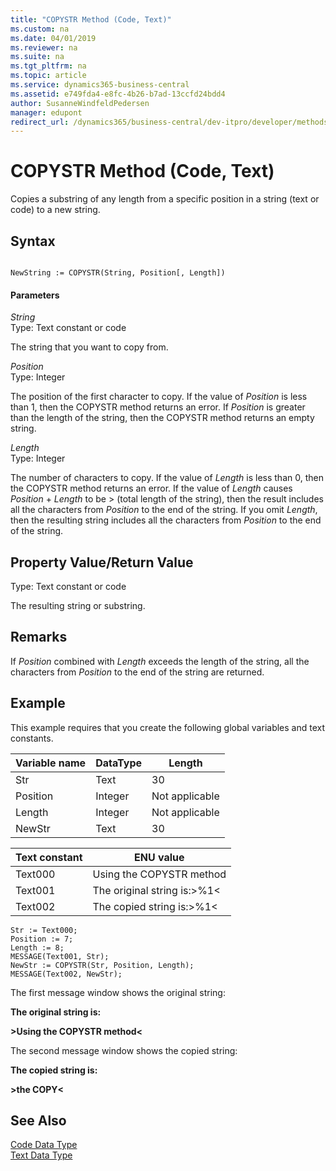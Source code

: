 ```yaml
---
title: "COPYSTR Method (Code, Text)"
ms.custom: na
ms.date: 04/01/2019
ms.reviewer: na
ms.suite: na
ms.tgt_pltfrm: na
ms.topic: article
ms.service: dynamics365-business-central
ms.assetid: e749fda4-e8fc-4b26-b7ad-13ccfd24bdd4
author: SusanneWindfeldPedersen
manager: edupont
redirect_url: /dynamics365/business-central/dev-itpro/developer/methods-auto/library
---
```


 

# COPYSTR Method (Code, Text)
Copies a substring of any length from a specific position in a string \(text or code\) to a new string.  
  
## Syntax  
  
```  
  
NewString := COPYSTR(String, Position[, Length])  
```  
  
#### Parameters  
 *String*  
 Type: Text constant or code  
  
 The string that you want to copy from.  
  
 *Position*  
 Type: Integer  
  
 The position of the first character to copy. If the value of *Position* is less than 1, then the COPYSTR method returns an error. If *Position* is greater than the length of the string, then the COPYSTR method returns an empty string.  
  
 *Length*  
 Type: Integer  
  
 The number of characters to copy. If the value of *Length* is less than 0, then the COPYSTR method returns an error. If the value of *Length* causes *Position* + *Length* to be > \(total length of the string\), then the result includes all the characters from *Position* to the end of the string. If you omit *Length*, then the resulting string includes all the characters from *Position* to the end of the string.  
  
## Property Value/Return Value  
 Type: Text constant or code  
  
 The resulting string or substring.  
  
## Remarks  
 If *Position* combined with *Length* exceeds the length of the string, all the characters from *Position* to the end of the string are returned.  
  
## Example  
 This example requires that you create the following global variables and text constants.  
  
|Variable name|DataType|Length|  
|-------------------|--------------|------------|  
|Str|Text|30|  
|Position|Integer|Not applicable|  
|Length|Integer|Not applicable|  
|NewStr|Text|30|  
  
|Text constant|ENU value|  
|-------------------|---------------|  
|Text000|Using the COPYSTR method|  
|Text001|The original string is:>%1\<|  
|Text002|The copied string is:>%1\<|  
  
```  
Str := Text000;  
Position := 7;  
Length := 8;  
MESSAGE(Text001, Str);  
NewStr := COPYSTR(Str, Position, Length);  
MESSAGE(Text002, NewStr);  
```  
  
 The first message window shows the original string:  
  
 **The original string is:**  
  
 **>Using the COPYSTR method\<**  
  
 The second message window shows the copied string:  
  
 **The copied string is:**  
  
 **>the COPY\<**  
  
## See Also  
 [Code Data Type](../datatypes/devenv-Code-Data-Type.md)   
 [Text Data Type](../datatypes/devenv-Text-Data-Type.md)